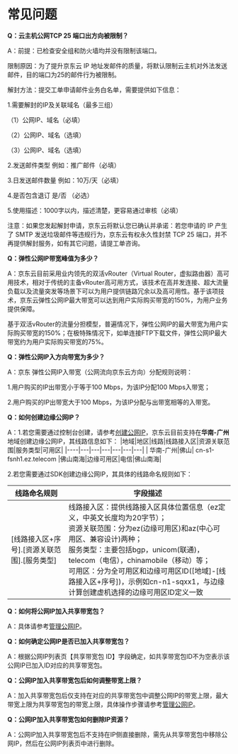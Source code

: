 # 常见问题

**Q：云主机公网TCP 25 端口出方向被限制？**

A：前提：已检查安全组和防火墙均并没有限制该端口。

限制原因：为了提升京东云 IP 地址发邮件的质量，将默认限制云主机对外法发送邮件，目的端口为25的邮件行为被限制。



解封方法：提交工单申请邮件业务白名单，需要提供如下信息：

1.需要解封的IP及关联域名（最多三组）

（1）公网IP、域名（必填）

（2）公网IP、域名（选填）

（3）公网IP、域名（选填）

2.发送邮件类型 例如：推广邮件（必填）

3.日发送邮件数量 例如：10万/天（必填）

4.是否包含退订 是/否 （必选）

5.使用描述：1000字以内，描述清楚，更容易通过审核（必填）

 

注意：如果您发起解封申请，京东云将默认您已确认并承诺：若您申请的 IP 产生了 SMTP 发送垃圾邮件等违规行为，京东云有权永久性封禁 TCP 25 端口，并不再提供解封服务，如有其它问题，请提工单咨询。

**Q：弹性公网IP带宽峰值为多少？**

A：京东云目前采用业内领先的双活vRouter（Virtual Router，虚拟路由器）高可用技术，相对于传统的主备vRouter高可用方式，该技术在高并发连接、超大流量负载以及流量突发等场景下可以为用户提供链路冗余以及高可用性。基于该项技术，京东云弹性公网IP最大带宽可以达到用户实际购买带宽的150%，为用户业务提供保障。

基于双活vRouter的流量分担模型，普遍情况下，弹性公网IP的最大带宽为用户实际购买带宽的150%；在极特殊情况下，如单连接FTP下载文件，弹性公网IP最大带宽约为用户实际购买带宽的75%。

**Q：弹性公网IP入方向带宽为多少？**

A：京东
弹性公网IP入带宽（公网流向京东云方向）分配规则说明：

1.用户购买的IP出带宽小于等于100 Mbps，为该IP分配100 Mbps入带宽；

2.用户购买的IP出带宽大于100 Mbps，为该IP分配与出带宽相等的入带宽。

**Q：如何创建边缘公网IP？**

A：1.若您需要通过控制台创建，请参考[创建公网IP](https://docs.jdcloud.com/cn/elastic-ip/create-elastic-ip)，京东云目前支持在**华南-广州**地域创建边缘公网IP，其线路信息如下：
|地域|地区|线路|线路接入区|资源关联范围|服务类型|可用区|
|----|---|---|---|---|---|---|
| 华南-广州|佛山| cn-s1-fsnh1.ez.telecom  |佛山南海|边缘可用区|电信|佛山南海|

2.若您需要通过SDK创建边缘公网IP，其具体的线路命名规则如下：

| 线路命名规则        |字段描述              |
| ---------------| ---------------|
|[线路接入区+序号].[资源关联范围].[服务类型]  |线路接入区：提供线路接入区具体位置信息（ez定义，中英文长度均为20字节）；<br>资源关联范围：分为ez(边缘可用区)和az(中心可用区、兼容设计)两种；<br>服务类型：主要包括bgp，unicom(联通)，telecom（电信），chinamobile（移动）等；<br>可用区：分为全可用区和边缘可用区ID([地域]-[线路接入区+序号])，示例如cn-n1-sqxx1，与边缘计算创建虚机选择的边缘可用区ID定义一致|

**Q：如何将公网IP加入共享带宽包？**

A：具体请参考[管理公网IP](../../Shared-Bandwidth-Package/Getting-Started/Manage-Public-IP.md)。



**Q：如何确定公网IP是否已加入共享带宽包？**

A：根据公网IP列表页【共享带宽包 ID】字段确定，如共享带宽包ID不为空表示该公网IP已加入ID对应的共享带宽包。


**Q：公网IP加入共享带宽包后如何调整带宽上限？**

A：加入共享带宽包后仅支持在对应的共享带宽包中调整公网IP的带宽上限，最大带宽上限为共享带宽包的带宽上限，具体操作步骤请参考[管理公网IP](../../Shared-Bandwidth-Package/Getting-Started/Manage-Public-IP.md)。


**Q：公网IP加入共享带宽包如何删除IP资源？**

A：公网IP加入共享带宽包后不支持在IP侧直接删除，需先从共享带宽包中移除公网IP，然后在公网IP列表页中进行删除。
